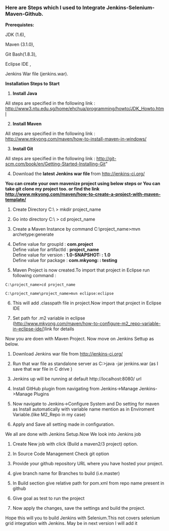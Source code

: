<h3> Here are Steps which I used to <b>Integrate Jenkins-Selenium-Maven-Github</b>.</h3>

<b> Prerequistes: </b>

JDK (1.6), 

Maven (3.1.0), 

Git Bash(1.8.3),

Eclipse IDE ,

Jenkins War file (jenkins.war).

<b> Installation Steps to Start </b>

  1) <b>Install Java </b>
  
  All steps are specified in the following link : http://www3.ntu.edu.sg/home/ehchua/programming/howto/JDK_Howto.html

  2) <b>Install Maven </b>
  
  All steps are specified in the following link : http://www.mkyong.com/maven/how-to-install-maven-in-windows/

  3) <b>Install Git </b>

  All steps are specified in the following link : http://git-scm.com/book/en/Getting-Started-Installing-Git"

  4) Download the <b>latest Jenkins war file </b>from http://jenkins-ci.org/


<b>You can create your own mavenize project using below steps or You can take git clone my project too.
   or find the link http://www.mkyong.com/maven/how-to-create-a-project-with-maven-template/ </b>

  1) Create Directory C:\ > mkdir project_name

  2) Go into directory C:\ > cd project_name
  
  3) Create a Maven Instance by command C:\project_name>mvn archetype:generate

  4)  
      Define value for groupId : <b>com.project</b><br>
      Define value for artifactId : <b>project_name</b><br>
      Define value for version : <b>1.0-SNAPSHOT: : 1.0</b><br>
      Define value for package : <b>com.mkyong: : testing</b><br>

  5) Maven Project is now created.To import that project in Eclipse run following command : 

	C:\project_name>cd project_name 

	C:\project_name\project_name>mvn eclipse:eclipse

  6) This will add .classpath file in project.Now import that project in Eclipse IDE
  
  7) Set path for .m2 variable in eclipse (http://www.mkyong.com/maven/how-to-configure-m2_repo-variable-in-eclipse-ide/)link for details 
  
Now you are doen with Maven Project. Now move on Jenkins Settup as below.

  1) Download Jenkins war file from http://jenkins-ci.org/
  
  2) Run that war file as standalone server as C:\>java -jar jenkins.war (as I save that war file in C drive )
  
  3) Jenkins up will be running at default http://localhost:8080/ url
  
  4) Install GitHub plugin from navigating from Jenkins->Manage Jenkins->Manage Plugins
  
  5) Now navigate to Jenkins->Configure System and Do setting for maven as Install automatically with variable name mention as in Enviroment Variable.(like M2_Repo in my case) 
 
  6) Apply and Save all setting made in configuration.
  
We all are done with Jenkins Setup.Now We look into Jenkins job

  1) Create New job with click (Build a maven2/3 project) option.
  
  2) In Source Code Management Check git option
  
  3) Provide your github repository URL where you have hosted your project.
  
  4) give branch name for Branches to build (i.e.master)
  
  5) In Build section give relative path for pom.xml from repo name present in github
  
  6) Give goal as test to run the project
  
  7) Now apply the changes, save the settings and build the project.
  
Hope this will you to build Jenkins with Selenium.This not covers selenium grid integration with Jenkins. May be in next version I will add it
	

  
    






